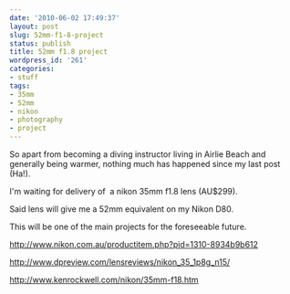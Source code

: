 ```yaml
---
date: '2010-06-02 17:49:37'
layout: post
slug: 52mm-f1-8-project
status: publish
title: 52mm f1.8 project
wordpress_id: '261'
categories:
- stuff
tags:
- 35mm
- 52mm
- nikon
- photography
- project
---
```


So apart from becoming a diving instructor living in Airlie Beach and generally being warmer, nothing much has happened since my last post (Ha!).

I'm waiting for delivery of  a nikon 35mm f1.8 lens (AU$299).

Said lens will give me a 52mm equivalent on my Nikon D80.

This will be one of the main projects for the foreseeable future.

http://www.nikon.com.au/productitem.php?pid=1310-8934b9b612

http://www.dpreview.com/lensreviews/nikon_35_1p8g_n15/

http://www.kenrockwell.com/nikon/35mm-f18.htm
